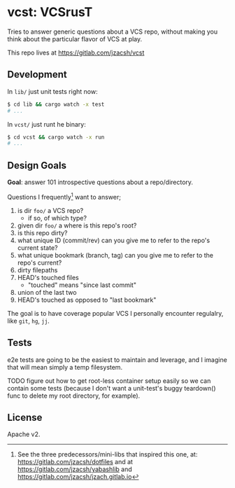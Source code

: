 # vcst: VCSrusT

Tries to answer generic questions about a VCS repo, without making you think
about the particular flavor of VCS at play.

This repo lives at <https://gitlab.com/jzacsh/vcst>

## Development

In `lib/` just unit tests right now:

```sh
$ cd lib && cargo watch -x test
# ...
```

In `vcst/` just runt he binary:

```sh
$ cd vcst && cargo watch -x run
# ...
```

## Design Goals

**Goal**: answer 101 introspective questions about a repo/directory.

Questions I frequently[^freq] want to answer;

1. is dir `foo/` a VCS repo?
   - if so, of which type?
1. given dir `foo/` a where is this repo's root?
1. is this repo dirty?
1. what unique ID (commit/rev) can you give me to refer to the repo's current
   state?
1. what unique bookmark (branch, tag) can you give me to refer to the repo's current?
1. dirty filepaths
1. HEAD's touched files
   - "touched" means "since last commit"
1. union of the last two
1. HEAD's touched as opposed to "last bookmark"

The goal is to have coverage popular VCS I personally encounter regulalry, like
`git`, `hg`, `jj`.

## Tests

e2e tests are going to be the easiest to maintain and leverage, and I imagine
that will mean simply a temp filesystem.

TODO figure out how to get root-less container setup easily so we can contain
some tests (because I don't want a unit-test's buggy teardown() func to delete
my root directory, for example).

[^freq]:
    See the three predecessors/mini-libs that inspired this one, at:
    <https://gitlab.com/jzacsh/dotfiles> and at
    <https://gitlab.com/jzacsh/yabashlib> and
    <https://gitlab.com/jzacsh/jzach.gitlab.io>

## License

Apache v2.
